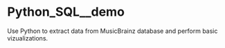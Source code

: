# Python_SQL__demo
Use Python to extract data from MusicBrainz database and perform basic vizualizations.
